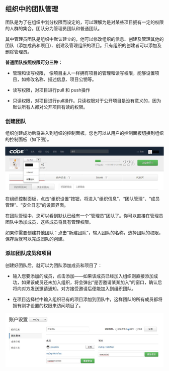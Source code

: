 ## 组织中的团队管理

团队是为了在组织中划分权限而设定的，可以理解为是对某些项目拥有一定的权限的人群的集合。团队分为管理员团队和普通团队。

其中管理员团队是组织中默认建立的，他可以修改组织的信息、创建及管理其他的团队（添加成员和项目）、创建及管理组织的项目。只有组织的创建者可以添加及删除管理员。

**普通团队按照权限可分三种：**

* 管理和读写权限， 像项目主人一样拥有项目的管理和读写权限，能够设置项目，如修改名称、描述信息、项目公钥等。

* 读写权限，对项目进行pull 和 push操作

* 只读权限，对项目进行pull操作。只读权限对于公开项目是没有意义的，因为默认所有人都对公开项目有读的权限。

### 创建团队

组织创建成功后将进入到组织的控制面板。您也可以从用户的控制面板切换到组织的控制面板（如下图）。

![](images/FAQ_7_2_1.jpg)

在组织控制面板，点击“组织设置”按钮，将进入“组织信息”、“团队管理”、“成员管理”、“安全日志“的设置界面。

在团队管理中，您可以看到默认已经有一个“管理员”团队了。你可以直接在管理员团队中添加成员，这些成员将具有管理权限。

如果你需要创建其他团队：点击“新建团队”，输入团队的名称，选择团队的权限，保存后就可以完成团队的创建。

### 添加团队成员和项目

创建好团队后，就可以为团队添加成员和项目了：

* 输入您要添加的成员，点击添加——如果该成员已经加入组织则直接添加成功，如果该成员还未加入组织，将会弹出“是否邀请某某加入”的窗口，确认后将向对方发送邀请通知。对方接受邀请后便能加入到组织团队。

* 在项目选择栏中输入组织已有的项目添加到团队中，这样团队的所有成员都将拥有刚才设置的权限来访问项目了。

![](images/FAQ_7_2_2.jpg)